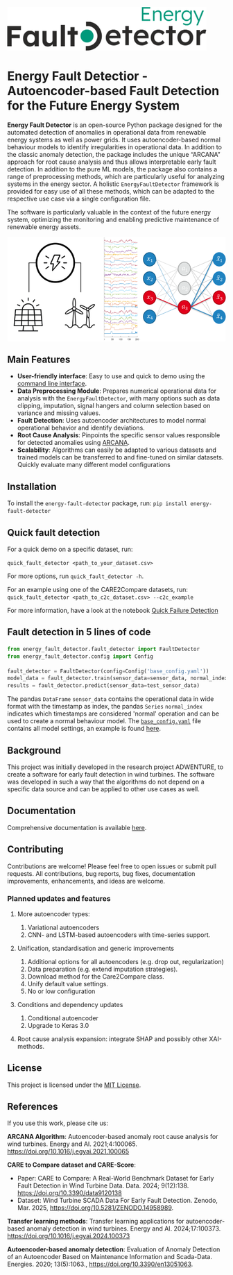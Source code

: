 
<picture>
  <source media="(prefers-color-scheme: dark)" srcset="https://github.com/AEFDI/EnergyFaultDetector/blob/main/img/2025_Logo_Energy-Fault-Detector_white-green.png">
  <source media="(prefers-color-scheme: light)" srcset="https://github.com/AEFDI/EnergyFaultDetector/blob/main/img/Logo_Energy-Fault-Detector.png">
  <img alt="EnergyFaultDetector Logo" src="https://github.com/AEFDI/EnergyFaultDetector/blob/main/img/Logo_Energy-Fault-Detector.png" height="100">
</picture>


# Energy Fault Detectior - Autoencoder-based Fault Detection for the Future Energy System

**Energy Fault Detector** is an open-source Python package designed for the automated detection of anomalies in
operational data from renewable energy systems as well as power grids. It uses autoencoder-based normal behaviour
models to identify irregularities in operational data. In addition to the classic anomaly detection, the package 
includes the unique “ARCANA” approach for root cause analysis and thus allows interpretable early fault detection. 
In addition to the pure ML models, the package also contains a range of preprocessing methods, which are particularly 
useful for analyzing systems in the energy sector. A holistic `EnergyFaultDetector` framework is provided for easy use of all 
these methods, which can be adapted to the respective use case via a single configuration file.

The software is particularly valuable in the context of the future energy system, optimizing the monitoring and enabling
predictive maintenance of renewable energy assets.

<img src="https://github.com/AEFDI/EnergyFaultDetector/blob/main/img/OSS-Grafical_abstract2.png" alt="drawing" width="600" style="display: block; margin: 0 auto" />

## Main Features
- **User-friendly interface**: Easy to use and quick to demo using the [command line interface](#Quick-fault-detection).
- **Data Preprocessing Module**: Prepares numerical operational data for analysis with the `EnergyFaultDetector`, 
  with many options such as data clipping, imputation, signal hangers and column selection based on variance and
  missing values. 
- **Fault Detection**: Uses autoencoder architectures to model normal operational behavior and identify deviations.
- **Root Cause Analysis**: Pinpoints the specific sensor values responsible for detected anomalies using [ARCANA](https://doi.org/10.1016/j.egyai.2021.100065).
- **Scalability**: Algorithms can easily be adapted to various datasets and trained models can be transferred to and
   fine-tuned on similar datasets. Quickly evaluate many different model configurations

## Installation
To install the `energy-fault-detector` package, run: `pip install energy-fault-detector`


## Quick fault detection
For a quick demo on a specific dataset, run:

```quick_fault_detector <path_to_your_dataset.csv>```

For more options, run ```quick_fault_detector -h```.

For an example using one of the CARE2Compare datasets, run:
```quick_fault_detector <path_to_c2c_dataset.csv> --c2c_example```

For more information, have a look at the notebook [Quick Failure Detection](./notebooks/Example%20-%20Quick%20Failure%20Detection.ipynb)


## Fault detection in 5 lines of code

```python
from energy_fault_detector.fault_detector import FaultDetector
from energy_fault_detector.config import Config

fault_detector = FaultDetector(config=Config('base_config.yaml'))
model_data = fault_detector.train(sensor_data=sensor_data, normal_index=normal_index)
results = fault_detector.predict(sensor_data=test_sensor_data)
```

The pandas `DataFrame` `sensor_data` contains the operational data in wide format with the timestamp as index, the
pandas `Series` `normal_index` indicates which timestamps are considered 'normal' operation and can be used to create
a normal behaviour model. The [`base_config.yaml`](energy_fault_detector/base_config.yaml) file contains all model 
settings, an example is found [here](energy_fault_detector/base_config.yaml).


## Background
This project was initially developed in the research project ADWENTURE, to create a software for early fault detection
in wind turbines. The software was developed in such a way that the algorithms do not depend on a specific data source
and can be applied to other use cases as well.

## Documentation
Comprehensive documentation is available [here](https://aefdi.github.io/EnergyFaultDetector/).

## Contributing
Contributions are welcome! Please feel free to open issues or submit pull requests.
All contributions, bug reports, bug fixes, documentation improvements, enhancements, and ideas are welcome.

### Planned updates and features
1. More autoencoder types:
   1. Variational autoencoders
   2. CNN- and LSTM-based autoencoders with time-series support.

2. Unification, standardisation and generic improvements
   1. Additional options for all autoencoders (e.g. drop out, regularization)
   2. Data preparation (e.g. extend imputation strategies).
   3. Download method for the Care2Compare class.
   3. Unify default value settings. 
   4. No or low configuration

3. Conditions and dependency updates
   1. Conditional autoencoder 
   2. Upgrade to Keras 3.0

4. Root cause analysis expansion: integrate SHAP and possibly other XAI-methods.

## License
This project is licensed under the [MIT License](./LICENSE).

## References
If you use this work, please cite us:

**ARCANA Algorithm**:
Autoencoder-based anomaly root cause analysis for wind turbines. Energy and AI. 2021;4:100065. https://doi.org/10.1016/j.egyai.2021.100065

**CARE to Compare dataset and CARE-Score**:
- Paper: CARE to Compare: A Real-World Benchmark Dataset for Early Fault Detection in Wind Turbine Data. Data. 2024; 9(12):138. https://doi.org/10.3390/data9120138 
- Dataset: Wind Turbine SCADA Data For Early Fault Detection. Zenodo, Mar. 2025, https://doi.org/10.5281/ZENODO.14958989.

**Transfer learning methods**:
Transfer learning applications for autoencoder-based anomaly detection in wind turbines. Energy and AI. 2024;17:100373. https://doi.org/10.1016/j.egyai.2024.100373

**Autoencoder-based anomaly detection**:
Evaluation of Anomaly Detection of an Autoencoder Based on Maintenance Information and Scada-Data. Energies. 2020; 13(5):1063., https://doi.org/10.3390/en13051063.
